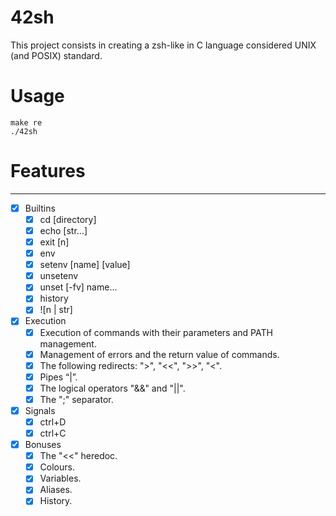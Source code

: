 # 42sh

This project consists in creating a zsh-like in C language considered UNIX (and POSIX) standard.

# Usage
```
make re
./42sh
```

# Features
---
- [x] Builtins
	- [x] cd [directory]
	- [x] echo [str...]
	- [x] exit [n]
	- [x] env
	- [x] setenv [name] [value]
	- [x] unsetenv
	- [x] unset [-fv] name...
	- [x] history
	- [x] ![n | str]
- [x] Execution
	- [x] Execution of commands with their parameters and PATH management.
	- [x] Management of errors and the return value of commands.
	- [x] The following redirects: ">", "<<", ">>", "<".
	- [x] Pipes “|”.
	- [x] The logical operators "&&" and "||".
	- [x] The ";" separator.
- [x] Signals
	- [x] ctrl+D
	- [x] ctrl+C
- [x] Bonuses
	- [x] The "<<" heredoc.
	- [x] Colours.
	- [x] Variables.
	- [x] Aliases.
	- [x] History.

